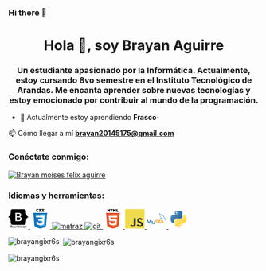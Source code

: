 ### Hi there 👋

<h1 align="center">Hola 👋, soy Brayan Aguirre</h1>
<h3 align="center">Un estudiante apasionado por la Informática. Actualmente, estoy cursando 8vo semestre en el Instituto Tecnológico de Arandas. Me encanta aprender sobre nuevas tecnologías y estoy emocionado por contribuir al mundo de la programación.</h3>

- 🌱 Actualmente estoy aprendiendo **Frasco**-

📫 Cómo llegar a mí **brayan20145175@gmail.com**

<h3 align="left">Conéctate conmigo:</h3>
<p align="left">
<a href="https://linkedin.com/in/brayan moises felix aguirre" target="blank"><img align="center" src="https://raw.githubusercontent.com/rahuldkjain/github-profile-readme-generator/master/src/images/icons/Social/linked-in-alt.svg" alt="Brayan moises felix aguirre" height="30" width="40" /></a>
</p>

<h3 align="left">Idiomas y herramientas:</h3>
<p align="left"> <a href="https://getbootstrap.com" target="_blank" rel="noreferrer"> <img src="https://raw.githubusercontent.com/devicons/devicon/master/icons/bootstrap/bootstrap-plain-wordmark.svg" alt="bootstrap" width="40" height="40"/> </a> <a href="https://www.w3schools.com/css/" target="_blank" rel="noreferrer"> <img src="https://raw.githubusercontent.com/devicons/devicon/master/icons/css3/css3-original-wordmark.svg" alt="css3" width="40" height="40"/> </a> <a href="https://flask.palletsprojects.com/" target="_blank" rel="noreferrer"> <img src="https://www.vectorlogo.zone/logos/pocoo_flask/pocoo_flask-icon.svg" alt="matraz" width="40" height="40"/> </a> <a href="https://git-scm.com/" target="_blank" rel="noreferrer"> <img src="https://www.vectorlogo.zone/logos/git-scm/git-scm-icon.svg" alt="git" width="40" height="40"/> </a> <a href="https://www.w3.org/html/" target="_blank" rel="noreferrer"> <img src="https://raw.githubusercontent.com/devicons/devicon/master/icons/html5/html5-original-wordmark.svg" alt="html5" width="40" height="40"/> </a> <a href="https://developer.mozilla.org/en-US/docs/Web/JavaScript" target="_blank" rel="noreferrer"> <img src="https://raw.githubusercontent.com/devicons/devicon/master/icons/javascript/javascript-original.svg" alt="javascript" width="40" height="40"/> </a> <a href="https://www.mysql.com/" target="_blank" rel="noreferrer"> <img src="https://raw.githubusercontent.com/devicons/devicon/master/icons/mysql/mysql-original-wordmark.svg" alt="mysql" width="40" height="40"/> </a> <a href="https://www.python.org" target="_blank" rel="noreferrer"> <img src="https://raw.githubusercontent.com/devicons/devicon/master/icons/python/python-original.svg" alt="python" width="40" height="40"/> </a> </p>

<p><img align="left" src="https://github-readme-stats.vercel.app/api/top-langs?username=brayangixr6s&show_icons=true&locale=en&layout=compact" alt="brayangixr6s" /></p>

<p>&nbsp; <img align="center" src="https://github-readme-stats.vercel.app/api?username=brayangixr6s&show_icons=true&locale=en" alt="brayangixr6s" /></p>

<p><img align="center" src="https://github-readme-streak-stats.herokuapp.com/?user=brayangixr6s&" alt="brayangixr6s" /></p>
